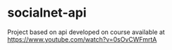 # socialnet-api
Project based on api developed on course available at https://www.youtube.com/watch?v=0sOvCWFmrtA
